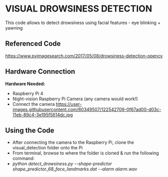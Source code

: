 # VISUAL DROWSINESS DETECTION
This code allows to detect drowsiness using facial features - eye blinking + yawning

## Referenced Code
https://www.pyimagesearch.com/2017/05/08/drowsiness-detection-opencv

## Hardware Connection
**Hardware Needed:**
- Raspberry Pi 4
- Night-vision Raspberry Pi Camera (any camera would work!)
- Connect the camera https://user-images.githubusercontent.com/60349507/122542709-0f67ad00-d03c-11eb-89c4-3e195f5614dc.jpg

## Using the Code
- After connecting the camera to the Raspberry Pi, clone the visual_detection folder onto the Pi
- From terminal, browse to where the folder is cloned & run the following command:
- *python detect_drowsiness.py --shape-predictor shape_predictor_68_face_landmarks.dat --alarm alarm.wav*
